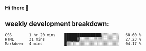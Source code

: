 ### Hi there 👋
## weekly development breakdown:
<!--START_SECTION:waka-->
```text
CSS        1 hr 20 mins    █████████████████░░░░░░░░   68.60 % 
HTML       31 mins         ██████▓░░░░░░░░░░░░░░░░░░   27.23 % 
Markdown   4 mins          █░░░░░░░░░░░░░░░░░░░░░░░░   04.17 % 
```
<!--END_SECTION:waka-->

<!--
**zazu7765/zazu7765** is a ✨ _special_ ✨ repository because its `README.md` (this file) appears on your GitHub profile.

Here are some ideas to get you started:

- 🔭 I’m currently working on ...
- 🌱 I’m currently learning ...
- 👯 I’m looking to collaborate on ...
- 🤔 I’m looking for help with ...
- 💬 Ask me about ...
- 📫 How to reach me: ...
- 😄 Pronouns: ...
- ⚡ Fun fact: ...
-->
